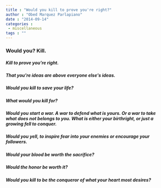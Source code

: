 ```yaml
---
title : "Would you kill to prove you're right?"
author : "Obed Marquez Parlapiano"
date : "2014-09-14"
categories : 
 - miscellaneous
tags : ""
---
```


### Would you? Kill.

##### Kill to prove you're right.

##### That you're ideas are above everyone else's ideas.

##### Would you kill to save your life?

##### What would you kill for?

##### Would you start a war. A war to defend what is yours. Or a war to take what does not belongs to you. What is either your birthright, or just a growing fell to conquer.

##### Would you yell, to inspire fear into your enemies or encourage your followers.

##### Would your blood be worth the sacrifice?

##### Would the honor be worth it?

##### Would you kill to be the conqueror of what your heart most desires?
